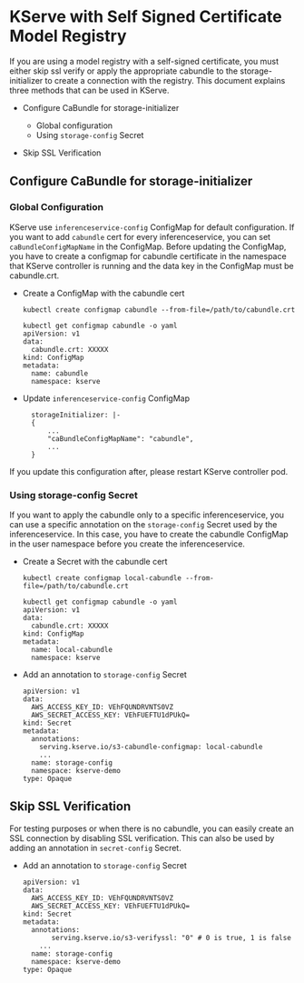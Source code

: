 # KServe with Self Signed Certificate Model Registry

If you are using a model registry with a self-signed certificate, you must either skip ssl verify or apply the appropriate cabundle to the storage-initializer to create a connection with the registry.
This document explains three methods that can be used in KServe.

- Configure CaBundle for storage-initializer
  - Global configuration
  - Using `storage-config` Secret

- Skip SSL Verification
  
## Configure CaBundle for storage-initializer  
### Global Configuration

KServe use `inferenceservice-config` ConfigMap for default configuration. If you want to add `cabundle` cert for every inferenceservice, you can set `caBundleConfigMapName` in the ConfigMap. Before updating the ConfigMap, you have to create a configmap for cabundle certificate in the namespace that KServe controller is running and the data key in the ConfigMap must be cabundle.crt. 

- Create a ConfigMap with the cabundle cert
  ~~~
  kubectl create configmap cabundle --from-file=/path/to/cabundle.crt

  kubectl get configmap cabundle -o yaml
  apiVersion: v1
  data:
    cabundle.crt: XXXXX
  kind: ConfigMap
  metadata:
    name: cabundle
    namespace: kserve
  ~~~
- Update `inferenceservice-config` ConfigMap 
  ~~~
    storageInitializer: |-
    {
        ...
        "caBundleConfigMapName": "cabundle",
        ...
    }
  ~~~
  
If you update this configuration after, please restart KServe controller pod.  

### Using storage-config Secret

If you want to apply the cabundle only to a specific inferenceservice, you can use a specific annotation on the `storage-config` Secret used by the inferenceservice.
In this case, you have to create the cabundle ConfigMap in the user namespace before you create the inferenceservice.


- Create a Secret with the cabundle cert
  ~~~
  kubectl create configmap local-cabundle --from-file=/path/to/cabundle.crt

  kubectl get configmap cabundle -o yaml
  apiVersion: v1
  data:
    cabundle.crt: XXXXX
  kind: ConfigMap
  metadata:
    name: local-cabundle
    namespace: kserve
  ~~~

- Add an annotation to `storage-config` Secret
  ~~~
  apiVersion: v1
  data:
    AWS_ACCESS_KEY_ID: VEhFQUNDRVNTS0VZ
    AWS_SECRET_ACCESS_KEY: VEhFUEFTU1dPUkQ=
  kind: Secret
  metadata:
    annotations:
      serving.kserve.io/s3-cabundle-configmap: local-cabundle
      ...
    name: storage-config
    namespace: kserve-demo
  type: Opaque
  ~~~


## Skip SSL Verification

For testing purposes or when there is no cabundle, you can easily create an SSL connection by disabling SSL verification.
This can also be used by adding an annotation in `secret-config` Secret.

- Add an annotation to `storage-config` Secret
  ~~~
  apiVersion: v1
  data:
    AWS_ACCESS_KEY_ID: VEhFQUNDRVNTS0VZ
    AWS_SECRET_ACCESS_KEY: VEhFUEFTU1dPUkQ=
  kind: Secret
  metadata:
    annotations:
         serving.kserve.io/s3-verifyssl: "0" # 0 is true, 1 is false
      ...
    name: storage-config
    namespace: kserve-demo
  type: Opaque
  ~~~
